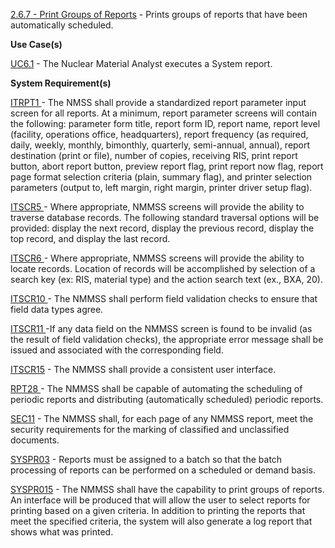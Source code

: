 <a href="https://dev.azure.com/Link-Technologies/NMMSS%20Requirements/_workitems/edit/298/" target="_blank">2.6.7 - Print Groups of Reports</a> - Prints groups of reports that have been automatically scheduled.


**Use Case(s)**

<a href="https://dev.azure.com/Link-Technologies/NMMSS%20Requirements/_workitems/edit/785/" target="_blank">UC6.1</a> - The Nuclear Material Analyst executes a System report. 

**System Requirement(s)**

<a href="https://dev.azure.com/Link-Technologies/NMMSS%20Requirements/_workitems/edit/434/" target="_blank">ITRPT1 </a> - The NMSS shall provide a standardized report parameter input screen for all reports. At a minimum, report parameter screens will contain the following: parameter form title, report form ID, report name, report level (facility, operations office, headquarters), report frequency (as required, daily, weekly, monthly, bimonthly, quarterly, semi-annual, annual), report destination (print or file), number of copies, receiving RIS, print report button, abort report button, preview report flag, print report now flag, report page format selection criteria (plain, summary flag), and printer selection parameters (output to, left margin, right margin, printer driver setup flag).

<a href="https://dev.azure.com/Link-Technologies/NMMSS%20Requirements/_workitems/edit/453/" target="_blank">ITSCR5 </a> - Where appropriate, NMMSS screens will provide the ability to traverse database records. The following standard traversal options will be provided: display the next record, display the previous record, display the top record, and display the last record.

<a href="https://dev.azure.com/Link-Technologies/NMMSS%20Requirements/_workitems/edit/695/" target="_blank">ITSCR6 </a> -  Where appropriate, NMMSS screens will provide the ability to locate records. Location of records will be accomplished by selection of a search key (ex: RIS, material type) and the action search text (ex., BXA, 20).

<a href="https://dev.azure.com/Link-Technologies/NMMSS%20Requirements/_workitems/edit/696/" target="_blank">ITSCR10 </a> - The NMMSS shall perform field validation checks to ensure that field data types agree.

<a href="https://dev.azure.com/Link-Technologies/NMMSS%20Requirements/_workitems/edit/697/" target="_blank">ITSCR11 </a> -If any data field on the NMMSS screen is found to be invalid (as the result of field validation checks), the appropriate error message shall be issued and associated with the corresponding field.

<a href="https://dev.azure.com/Link-Technologies/NMMSS%20Requirements/_workitems/edit/640/" target="_blank">ITSCR15</a> - The NMMSS shall provide a consistent user interface.

<a href="https://dev.azure.com/Link-Technologies/NMMSS%20Requirements/_workitems/edit/794/" target="_blank">RPT28 </a> - The NMMSS shall be capable of automating the scheduling of periodic reports and distributing (automatically scheduled) periodic reports.


<a href="https://dev.azure.com/Link-Technologies/NMMSS%20Requirements/_workitems/edit/638/" target="_blank">SEC11</a> - The NMMSS shall, for each page of any NMMSS report, meet the security requirements for the marking of classified and unclassified documents.

<a href="https://dev.azure.com/Link-Technologies/NMMSS%20Requirements/_workitems/edit/795/" target="_blank">SYSPR03</a> - Reports must be assigned to a batch so that the batch processing of reports can be performed on a scheduled or demand basis.

<a href="https://dev.azure.com/Link-Technologies/NMMSS%20Requirements/_workitems/edit/796/" target="_blank">SYSPR015</a> - The NMMSS shall have the capability to print groups of reports. An interface will be produced that will allow the user to select reports for printing based on a given criteria. In addition to printing the reports that meet the specified criteria, the system will also generate a log report that shows what was printed.